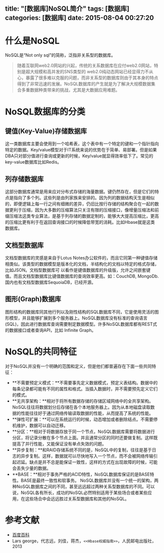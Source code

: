 title: "[数据库]NoSQL简介"
tags: [数据库]
categories: [数据库]
date: 2015-08-04 00:27:20
---
# 什么是NoSQL
NoSQL是“Not only sql”的简称，泛指非关系型的数据库。
> 随着互联网web2.0网站的兴起，传统的关系数据库在应付web2.0网站，特别是超大规模和高并发的SNS类型的
web2.0纯动态网站已经显得力不从心，暴露了很多难以克服的问题，而非关系型的数据库则由于其本身的特点得到了非常迅速的发展。NoSQL数据库的产生就是为了解决大规模数据集合多重数据种类带来的挑战，尤其是大数据应用难题。

<!--more-->
# NoSQL数据库的分类
## 键值(Key-Value)存储数据库  
  这一类数据库主要会使用到一个哈希表，这个表中有一个特定的键和一个指针指向特定的数据。Key/value模型对于IT系统来说的优势在于简单、易部署。但是如果DBA只对部分值进行查询或更新的时候，Key/value就显得效率低下了。常见的key-value数据库比如Redis。
## 列存储数据库  
  这部分数据库通常是用来应对分布式存储的海量数据。键仍然存在，但是它们的特点是指向了多个列。这些列是由列家族来安排的。因为列的数据结构天生是相似的，即便逻辑上每一行之间有细微的差异，仍旧比按行存储的结构聚合在一起的数据更利于压缩，因为大多数的压缩算法只关注有限的压缩接口，像增量压缩法和前缀压缩法这类专业算法，是基于列存储的数据定制的，能够大大提高压缩比，更高的压缩比更有利于在返回查询接口的时候降低带宽的消耗。比如Hbase就是这类数据库。
## 文档型数据库  
  文档型数据库的灵感是来自于Lotus Notes办公软件的，而且它同第一种键值存储相类似。该类型的数据模型是版本化的文档，半结构化的文档以特定的格式存储，比如JSON。文档型数据库可 以看作是键值数据库的升级版，允许之间嵌套键值。而且文档型数据库比键值数据库的查询效率更高。如：CouchDB, MongoDb. 国内也有文档型数据库SequoiaDB，已经开源。
## 图形(Graph)数据库  
  图形结构的数据库同其他行列以及刚性结构的SQL数据库不同，它是使用灵活的图形模型，并且能够扩展到多个服务器上。NoSQL数据库没有标准的查询语言(SQL)，因此进行数据库查询需要制定数据模型。许多NoSQL数据库都有REST式的数据接口或者查询API，比如 Infinite Graph。
 
# NoSQL的共同特征
对于NoSQL并没有一个明确的范围和定义，但是他们都普遍存在下面一些共同特征：

* **不需要预定义模式：**不需要事先定义数据模式，预定义表结构。数据中的每条记录都可能有不同的属性和格式。当插入数据时，并不需要预先定义它们的模式。  
* **无共享架构：**相对于将所有数据存储的存储区域网络中的全共享架构。NoSQL往往将数据划分后存储在各个本地服务器上。因为从本地磁盘读取数据的性能往往好于通过网络传输读取数据的性能，从而提高了系统的性能。  
* **弹性可扩展：**可以在系统运行的时候，动态增加或者删除结点。不需要停机维护，数据可以自动迁移。  
* **分区：**相对于将数据存放于同一个节点，NoSQL数据库需要将数据进行分区，将记录分散在多个节点上面。并且通常分区的同时还要做复制。这样既提高了并行性能，又能保证没有单点失效的问题。  
* **异步复制：**和RAID存储系统不同的是，NoSQL中的复制，往往是基于日志的异步复制。这样，数据就可以尽快地写入一个节点，而不会被网络传输引起迟延。缺点是并不总是能保证一致性，这样的方式在出现故障的时候，可能会丢失少量的数据。  
* **BASE：**相对于事务严格的ACID特性，NoSQL数据库保证的是BASE特性。BASE是最终一致性和软事务。
NoSQL数据库并没有一个统一的架构，两种NoSQL数据库之间的不同，甚至远远超过两种关系型数据库的不同。可以说，NoSQL各有所长，成功的NoSQL必然特别适用于某些场合或者某些应用，在这些场合中会远远胜过关系型数据库和其他的NoSQL。

# 参考文献
* [百度百科](http://baike.baidu.com/link?url=Lqb3ql7kuUlVrv8YbEX_0D9Wu9C8EJrwHcz4XQn1x2U_XIkiNqIFqhkei8QrNOErr2-I2AKNGbn2ZPxnOIBplK)
* Lars george，代志远，刘佳，蒋杰，``<<Hbase权威指南>>``，人民邮电出版社，2013
  

